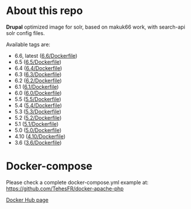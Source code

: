 # About this repo

**Drupal** optimized image for solr, based on makuk66 work, with search-api solr config files.

Available tags are:
- 6.6, latest ([6.6/Dockerfile](https://github.com/TehesFR/docker-solr/tree/master/6.6/Dockerfile))
- 6.5 ([6.5/Dockerfile](https://github.com/TehesFR/docker-solr/tree/master/6.5/Dockerfile))
- 6.4 ([6.4/Dockerfile](https://github.com/TehesFR/docker-solr/tree/master/6.4/Dockerfile))
- 6.3 ([6.3/Dockerfile](https://github.com/TehesFR/docker-solr/tree/master/6.3/Dockerfile))
- 6.2 ([6.2/Dockerfile](https://github.com/TehesFR/docker-solr/tree/master/6.2/Dockerfile))
- 6.1 ([6.1/Dockerfile](https://github.com/TehesFR/docker-solr/tree/master/6.1/Dockerfile))
- 6.0 ([6.0/Dockerfile](https://github.com/TehesFR/docker-solr/tree/master/6.0/Dockerfile))
- 5.5 ([5.5/Dockerfile](https://github.com/TehesFR/docker-solr/tree/master/5.5/Dockerfile))
- 5.4 ([5.4/Dockerfile](https://github.com/TehesFR/docker-solr/tree/master/5.4/Dockerfile))
- 5.3 ([5.3/Dockerfile](https://github.com/TehesFR/docker-solr/tree/master/5.3/Dockerfile))
- 5.2 ([5.2/Dockerfile](https://github.com/TehesFR/docker-solr/tree/master/5.2/Dockerfile))
- 5.1 ([5.1/Dockerfile](https://github.com/TehesFR/docker-solr/tree/master/5.1/Dockerfile))
- 5.0 ([5.0/Dockerfile](https://github.com/TehesFR/docker-solr/tree/master/5.0/Dockerfile))
- 4.10 ([4.10/Dockerfile](https://github.com/TehesFR/docker-solr/tree/master/4.10/Dockerfile))
- 3.6 ([3.6/Dockerfile](https://github.com/TehesFR/docker-solr/tree/master/3.6/Dockerfile))

# Docker-compose

Please check a complete docker-compose.yml example at: https://github.com/TehesFR/docker-apache-php

[Docker Hub page](https://hub.docker.com/r/tehes/docker-solr/)
